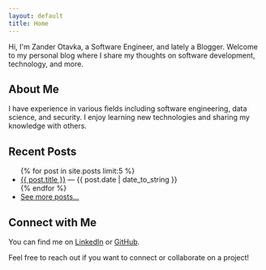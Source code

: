```yaml
---
layout: default
title: Home
---
```


Hi, I'm Zander Otavka, a Software Engineer, and lately a Blogger. Welcome to my
personal blog where I share my thoughts on software development, technology, and
more.

## About Me

I have experience in various fields including software engineering, data
science, and security. I enjoy learning new technologies and sharing my
knowledge with others.

## Recent Posts

<ul>
  {% for post in site.posts limit:5 %}
    <li>
      <a href="{{ post.url }}">{{ post.title }}</a>
      <span>&mdash; {{ post.date | date_to_string }}</span>
    </li>
  {% endfor %}
  <li>
    <a href="{{ site.baseurl }}/blog/">See more posts...</a>
  </li>
</ul>

## Connect with Me

You can find me on [LinkedIn](https://linkedin.com/in/alexander-otavka) or
[GitHub](https://github.com/AlexanderOtavka).

Feel free to reach out if you want to connect or collaborate on a project!
